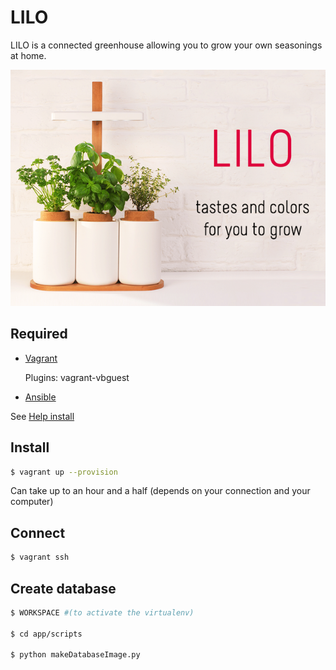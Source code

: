 # LILO
LILO is a connected greenhouse allowing you to grow your own seasonings at home.

![alt tag](https://github.com/zirkis/LILO/blob/master/images/README/lilo.png)

## Required

- [Vagrant](https://www.vagrantup.com)
	
	Plugins: vagrant-vbguest

- [Ansible](http://docs.ansible.com/ansible)

See [Help install](https://github.com/zirkis/LILO/blob/kevin/docs/installation.rst)

## Install
	
```bash
$ vagrant up --provision
```


Can take up to an hour and a half (depends on your connection and your computer)

## Connect

```bash
$ vagrant ssh
```

## Create database

```bash
$ WORKSPACE #(to activate the virtualenv)

$ cd app/scripts

$ python makeDatabaseImage.py

```